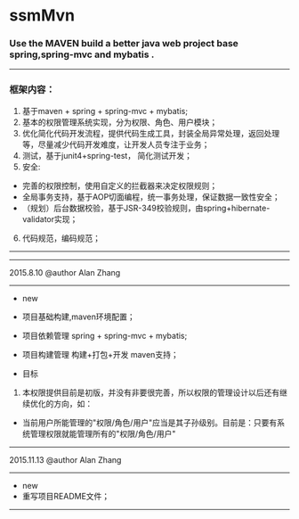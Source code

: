 # ssmMvn
### Use the MAVEN build a better java web project base spring,spring-mvc and mybatis .
***
### 框架内容：
1. 基于maven + spring + spring-mvc + mybatis;
2. 基本的权限管理系统实现，分为权限、角色、用户模块；
3. 优化简化代码开发流程，提供代码生成工具，封装全局异常处理，返回处理等，尽量减少代码开发难度，让开发人员专注于业务；
4. 测试，基于junit4+spring-test， 简化测试开发；
5. 安全:
 - 完善的权限控制，使用自定义的拦截器来决定权限规则；
 - 全局事务支持，基于AOP切面编程，统一事务处理，保证数据一致性安全；
 - （规划）后台数据校验，基于JSR-349校验规则，由spring+hibernate-validator实现；
6. 代码规范，编码规范；
***

-----------------------------------
2015.8.10
@author Alan Zhang
***********************************
* new
 * 项目基础构建,maven环境配置；
 * 项目依赖管理 spring + spring-mvc + mybatis;
 * 项目构建管理 构建+打包+开发 maven支持；
 
* 目标
 1. 本权限提供目前是初版，并没有非要很完善，所以权限的管理设计以后还有继续优化的方向，如：
  * 当前用户所能管理的"权限/角色/用户"应当是其子孙级别。目前是：只要有系统管理权限就能管理所有的"权限/角色/用户"

-----------------------------------
2015.11.13
@author Alan Zhang
***********************************
* new
 * 重写项目README文件；
-----------------------------------
